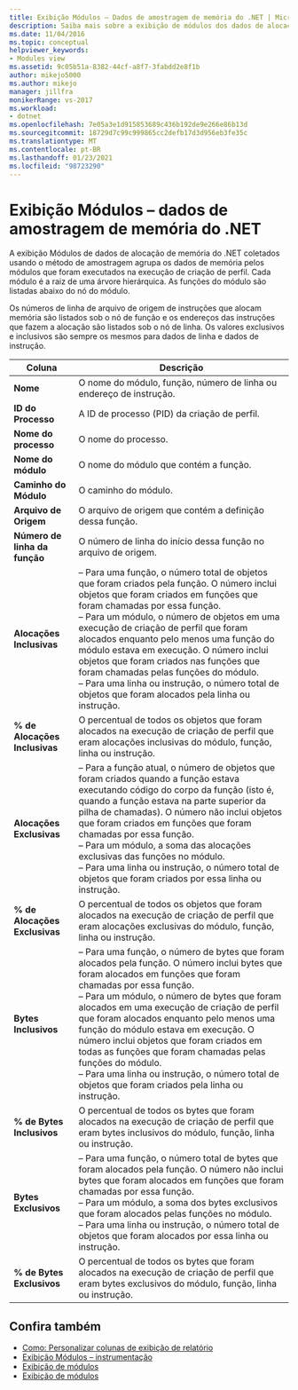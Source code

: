 ```yaml
---
title: Exibição Módulos – Dados de amostragem de memória do .NET | Microsoft Docs
description: Saiba mais sobre a exibição de módulos dos dados de alocação de memória do .NET que são coletados usando o método de amostragem.
ms.date: 11/04/2016
ms.topic: conceptual
helpviewer_keywords:
- Modules view
ms.assetid: 9c05b51a-8382-44cf-a8f7-3fabdd2e8f1b
author: mikejo5000
ms.author: mikejo
manager: jillfra
monikerRange: vs-2017
ms.workload:
- dotnet
ms.openlocfilehash: 7e05a3e1d915853689c436b192de9e266e86b13d
ms.sourcegitcommit: 18729d7c99c999865cc2defb17d3d956eb3fe35c
ms.translationtype: MT
ms.contentlocale: pt-BR
ms.lasthandoff: 01/23/2021
ms.locfileid: "98723290"
---
```

# <a name="modules-view---net-memory-sampling-data"></a>Exibição Módulos – dados de amostragem de memória do .NET
A exibição Módulos de dados de alocação de memória do .NET coletados usando o método de amostragem agrupa os dados de memória pelos módulos que foram executados na execução de criação de perfil. Cada módulo é a raiz de uma árvore hierárquica. As funções do módulo são listadas abaixo do nó do módulo.

 Os números de linha de arquivo de origem de instruções que alocam memória são listados sob o nó de função e os endereços das instruções que fazem a alocação são listados sob o nó de linha. Os valores exclusivos e inclusivos são sempre os mesmos para dados de linha e dados de instrução.

|Coluna|Descrição|
|------------|-----------------|
|**Nome**|O nome do módulo, função, número de linha ou endereço de instrução.|
|**ID do Processo**|A ID de processo (PID) da criação de perfil.|
|**Nome do processo**|O nome do processo.|
|**Nome do módulo**|O nome do módulo que contém a função.|
|**Caminho do Módulo**|O caminho do módulo.|
|**Arquivo de Origem**|O arquivo de origem que contém a definição dessa função.|
|**Número de linha da função**|O número de linha do início dessa função no arquivo de origem.|
|**Alocações Inclusivas**|– Para uma função, o número total de objetos que foram criados pela função. O número inclui objetos que foram criados em funções que foram chamadas por essa função.<br />– Para um módulo, o número de objetos em uma execução de criação de perfil que foram alocados enquanto pelo menos uma função do módulo estava em execução. O número inclui objetos que foram criados nas funções que foram chamadas pelas funções do módulo.<br />– Para uma linha ou instrução, o número total de objetos que foram alocados pela linha ou instrução.|
|**% de Alocações Inclusivas**|O percentual de todos os objetos que foram alocados na execução de criação de perfil que eram alocações inclusivas do módulo, função, linha ou instrução.|
|**Alocações Exclusivas**|– Para a função atual, o número de objetos que foram criados quando a função estava executando código do corpo da função (isto é, quando a função estava na parte superior da pilha de chamadas). O número não inclui objetos que foram criados em funções que foram chamadas por essa função.<br />– Para um módulo, a soma das alocações exclusivas das funções no módulo.<br />– Para uma linha ou instrução, o número total de objetos que foram criados por essa linha ou instrução.|
|**% de Alocações Exclusivas**|O percentual de todos os objetos que foram alocados na execução de criação de perfil que eram alocações exclusivas do módulo, função, linha ou instrução.|
|**Bytes Inclusivos**|– Para uma função, o número de bytes que foram alocados pela função. O número inclui bytes que foram alocados em funções que foram chamadas por essa função.<br />– Para um módulo, o número de bytes que foram alocados em uma execução de criação de perfil que foram alocados enquanto pelo menos uma função do módulo estava em execução. O número inclui objetos que foram criados em todas as funções que foram chamadas pelas funções do módulo.<br />– Para uma linha ou instrução, o número total de objetos que foram criados pela linha ou instrução.|
|**% de Bytes Inclusivos**|O percentual de todos os bytes que foram alocados na execução de criação de perfil que eram bytes inclusivos do módulo, função, linha ou instrução.|
|**Bytes Exclusivos**|– Para uma função, o número total de bytes que foram alocados pela função. O número não inclui bytes que foram alocados em funções que foram chamadas por essa função.<br />– Para um módulo, a soma dos bytes exclusivos que foram alocados pelas funções no módulo.<br />– Para uma linha ou instrução, o número total de objetos que foram alocados por essa linha ou instrução.|
|**% de Bytes Exclusivos**|O percentual de todos os bytes que foram alocados na execução de criação de perfil que eram bytes exclusivos do módulo, função, linha ou instrução.|

## <a name="see-also"></a>Confira também
- [Como: Personalizar colunas de exibição de relatório](../profiling/how-to-customize-report-view-columns.md)
- [Exibição Módulos – instrumentação](../profiling/modules-view-dotnet-memory-instrumentation-data.md)
- [Exibição de módulos](../profiling/modules-view-sampling-data.md)
- [Exibição de módulos](../profiling/modules-view-instrumentation-data.md)
